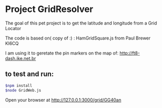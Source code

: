 # Project GridResolver

The goal of this pet project is to get the latitude and longitude from a Grid Locator

The code is based on( copy of :) : HamGridSquare.js from Paul Brewer KI6CQ

I am using it to geretate the pin markers on the map of: http://ft8-dash.ike.net.br


## to test and run:
```bash
$npm install
$node GridWeb.js
```

Open your browser at http://127.0.0.1:3000/grid/GG40an